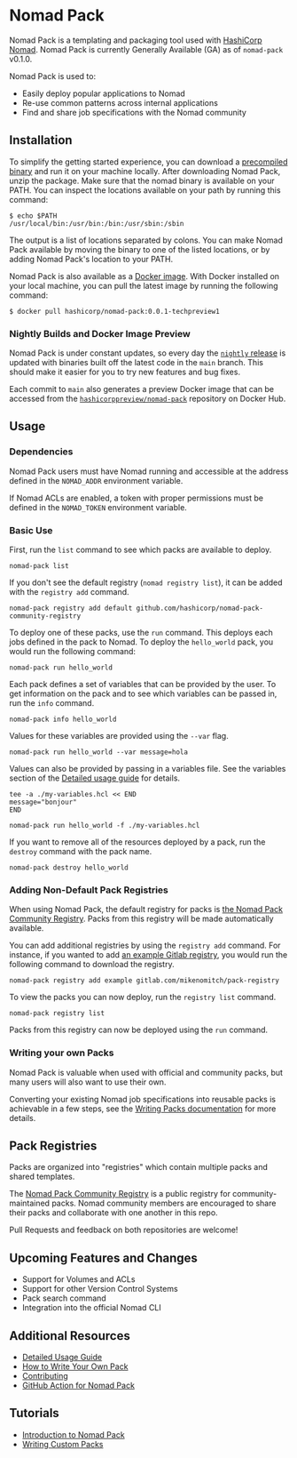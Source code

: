 
# Nomad Pack

Nomad Pack is a templating and packaging tool used with [HashiCorp Nomad](https://www.nomadproject.io). Nomad Pack is currently Generally Available (GA) as of `nomad-pack` v0.1.0. 

Nomad Pack is used to:

- Easily deploy popular applications to Nomad
- Re-use common patterns across internal applications
- Find and share job specifications with the Nomad community

## Installation

To simplify the getting started experience, you can download a [precompiled binary](https://releases.hashicorp.com/nomad-pack/)
and run it on your machine locally. After downloading Nomad Pack, unzip the package. Make sure that
the nomad binary is available on your PATH. You can inspect the locations available on your path by
running this command:
```
$ echo $PATH
/usr/local/bin:/usr/bin:/bin:/usr/sbin:/sbin
```

The output is a list of locations separated by colons. You can make Nomad Pack available by moving
the binary to one of the listed locations, or by adding Nomad Pack's location to your PATH.

Nomad Pack is also available as a [Docker image](https://hub.docker.com/r/hashicorp/nomad-pack/tags). With Docker installed on your local
machine, you can pull the latest image by running the following command:
```
$ docker pull hashicorp/nomad-pack:0.0.1-techpreview1
```

### Nightly Builds and Docker Image Preview

Nomad Pack is under constant updates, so every day the [`nightly`
release](https://github.com/hashicorp/nomad-pack/releases/tag/nightly) is updated with
binaries built off the latest code in the `main` branch. This should make it easier for you to try
new features and bug fixes.

Each commit to `main` also generates a preview Docker image that can be accessed from the
[`hashicorppreview/nomad-pack`](https://hub.docker.com/r/hashicorppreview/nomad-pack/tags)
repository on Docker Hub.

## Usage

### Dependencies

Nomad Pack users must have Nomad running and accessible at the address defined in the `NOMAD_ADDR`
environment variable.

If Nomad ACLs are enabled, a token with proper permissions must be defined in the `NOMAD_TOKEN`
environment variable.

### Basic Use

First, run the `list` command to see which packs are available to deploy.

```shell
nomad-pack list
```

If you don't see the default registry (`nomad registry list`), it can be added with the `registry add` command.

```shell
nomad-pack registry add default github.com/hashicorp/nomad-pack-community-registry
```

To deploy one of these packs, use the `run` command. This deploys each jobs defined in the pack to Nomad.
To deploy the `hello_world` pack, you would run the following command:

```shell
nomad-pack run hello_world
```

Each pack defines a set of variables that can be provided by the user. To get information on the pack
and to see which variables can be passed in, run the `info` command.

```shell
nomad-pack info hello_world
```

Values for these variables are provided using the `--var` flag.

```shell
nomad-pack run hello_world --var message=hola
```

Values can also be provided by passing in a variables file. See the variables section of the
[Detailed usage guide](/docs/detailed-usage.md) for details.

```shell
tee -a ./my-variables.hcl << END
message="bonjour"
END

nomad-pack run hello_world -f ./my-variables.hcl
```

If you want to remove all of the resources deployed by a pack, run the `destroy` command with the
pack name.

```shell
nomad-pack destroy hello_world
```

### Adding Non-Default Pack Registries

When using Nomad Pack, the default registry for packs is
[the Nomad Pack Community Registry](https://github.com/hashicorp/nomad-pack-community-registry).
Packs from this registry will be made automatically available.

You can add additional registries by using the `registry add` command. For instance, if you wanted
to add [an example Gitlab registry](https://gitlab.com/mikenomitch/pack-registry),
you would run the following command to download the registry.

```shell
nomad-pack registry add example gitlab.com/mikenomitch/pack-registry
```

To view the packs you can now deploy, run the `registry list` command.

```shell
nomad-pack registry list
```

Packs from this registry can now be deployed using the `run` command.

### Writing your own Packs

Nomad Pack is valuable when used with official and community packs, but many users will also want to
use their own.

Converting your existing Nomad job specifications into reusable packs is achievable in a few steps,
see the [Writing Packs documentation](/docs/writing-packs.md) for more details.

## Pack Registries

Packs are organized into "registries" which contain multiple packs and shared templates.

The [Nomad Pack Community Registry](https://github.com/hashicorp/nomad-pack-community-registry) is
a public registry for community-maintained packs. Nomad community members are encouraged to share
their packs and collaborate with one another in this repo.

Pull Requests and feedback on both repositories are welcome!

## Upcoming Features and Changes

- Support for Volumes and ACLs
- Support for other Version Control Systems
- Pack search command
- Integration into the official Nomad CLI

## Additional Resources

- [Detailed Usage Guide](/docs/detailed-usage.md)
- [How to Write Your Own Pack](/docs/writing-packs.md)
- [Contributing](/docs/contributing.md)
- [GitHub Action for Nomad Pack](https://github.com/marketplace/actions/setup-hashicorp-nomad-pack)

## Tutorials

- [Introduction to Nomad Pack](https://learn.hashicorp.com/tutorials/nomad/nomad-pack-intro)
- [Writing Custom Packs](https://learn.hashicorp.com/tutorials/nomad/nomad-pack-writing-packs)
